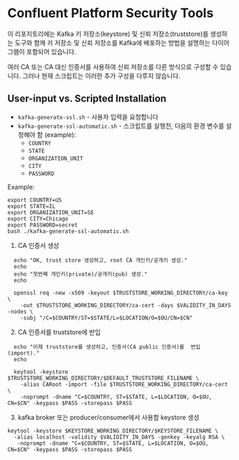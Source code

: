 Confluent Platform Security Tools
=================================

이 리포지토리에는 Kafka 키 저장소(keystore) 및 신뢰 저장소(truststore)를 생성하는 도구와 함께 키 저장소 및 신뢰 저장소를 Kafka에 배포하는 방법을 설명하는 다이어그램이 포함되어 있습니다.

여러 CA 또는 CA 대신 인증서를 사용하여 신뢰 저장소를 다른 방식으로 구성할 수 있습니다. 그러나 현재 스크립트는 이러한 추가 구성을 다루지 않습니다.

## User-input vs. Scripted Installation

- `kafka-generate-ssl.sh` - 사용자 입력을 요청합니다
- `kafka-generate-ssl-automatic.sh` - 스크립트를 실행전, 다음의 환경 변수를 설정해야 함 (example):
  - `COUNTRY`
  - `STATE`
  - `ORGANIZATION_UNIT`
  - `CITY`
  - `PASSWORD`

Example:
```
export COUNTRY=US
export STATE=IL
export ORGANIZATION_UNIT=SE
export CITY=Chicago
export PASSWORD=secret
bash ./kafka-generate-ssl-automatic.sh
```
1. CA 인증서 생성
```
  echo "OK, trust store 생성하고, root CA 개인키/공개키 생성."
  echo
  echo "첫번째 개인키(private)/공개키(pub) 생성."
  echo

  openssl req -new -x509 -keyout $TRUSTSTORE_WORKING_DIRECTORY/ca-key \
    -out $TRUSTSTORE_WORKING_DIRECTORY/ca-cert -days $VALIDITY_IN_DAYS -nodes \
    -subj "/C=$COUNTRY/ST=$STATE/L=$LOCATION/O=$OU/CN=$CN"
```

2. CA 인증서를 truststore에 반입
```
  echo "이제 truststore를 생성하고, 인증서(CA public 인증서)를  반입(import)."
  echo

  keytool -keystore $TRUSTSTORE_WORKING_DIRECTORY/$DEFAULT_TRUSTSTORE_FILENAME \
    -alias CARoot -import -file $TRUSTSTORE_WORKING_DIRECTORY/ca-cert \
    -noprompt -dname "C=$COUNTRY, ST=$STATE, L=$LOCATION, O=$OU, CN=$CN" -keypass $PASS -storepass $PASS
```

3. kafka broker 또는 producer/consumer에서 사용할 keystore 생성
```
keytool -keystore $KEYSTORE_WORKING_DIRECTORY/$KEYSTORE_FILENAME \
  -alias localhost -validity $VALIDITY_IN_DAYS -genkey -keyalg RSA \
   -noprompt -dname "C=$COUNTRY, ST=$STATE, L=$LOCATION, O=$OU, CN=$CN" -keypass $PASS -storepass $PASS
```
